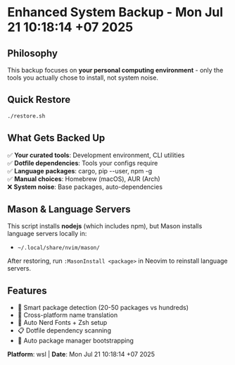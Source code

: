 # Enhanced System Backup - Mon Jul 21 10:18:14 +07 2025

## Philosophy
This backup focuses on **your personal computing environment** - only the tools you actually chose to install, not system noise.


## Quick Restore

```bash
./restore.sh
```

## What Gets Backed Up


✅ **Your curated tools**: Development environment, CLI utilities  
✅ **Dotfile dependencies**: Tools your configs require  
✅ **Language packages**: cargo, pip --user, npm -g  
✅ **Manual choices**: Homebrew (macOS), AUR (Arch)  
❌ **System noise**: Base packages, auto-dependencies


## Mason & Language Servers

This script installs **nodejs** (which includes npm), but Mason installs language servers locally in:
- `~/.local/share/nvim/mason/`

After restoring, run `:MasonInstall <package>` in Neovim to reinstall language servers.


## Features


- 🎯 Smart package detection (20-50 packages vs hundreds)
- 🔄 Cross-platform name translation  
- 🎨 Auto Nerd Fonts + Zsh setup
- 📋 Dotfile dependency scanning
- 🔧 Auto package manager bootstrapping


**Platform**: wsl | **Date**: Mon Jul 21 10:18:14 +07 2025

